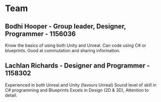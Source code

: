 # Team 

## Bodhi Hooper - Group leader, Designer, Programmer - 1156036
Know the basics of using both Unity and Unreal.
Can code using C# or blueprints.
Good at commutation and sharing information.


## Lachlan Richards - Designer and Programmer - 1158302
Experienced in both Unreal and Unity (favours Unreal)
Sound level of skill in C# programming and Blueprints
Excels in Design (2D & 3D), Attention to detail.

